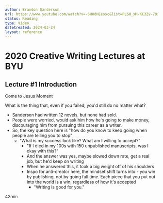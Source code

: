 ```yaml
---
author: Brandon Sanderson
url: https://www.youtube.com/watch?v=-6HOdHEeosc&list=PLSH_xM-KC3Zv-79sVZTTj-YA6IAqh8qeQ&index=2
status: Reading
type: Video
dateCreated: 2024-03-24
layout: reference
---
```

# 2020 Creative Writing Lectures at BYU

## Lecture #1 Introduction
Come to Jesus Moment

What is the thing that, even if you failed, you'd still do no matter what?
- Sanderson had written 12 novels, but none had sold. 
- People were worried, would ask him how he's going to make money, discouraging him from pursuing this career as a writer.
- So, the key question here is "how do you know to keep going when people are telling you to stop"
	- "What is my success look like? What am I willing to accept?"
		- "If I died in my 100s with 150 unpublished manuscripts, was I okay with this?"
		- And the answer was yes, maybe slowed down rate,  get a real job, but he'd keep on writing
		- When he answered this, it took a big weight off of his shoulders
		- Inspo for anti-creator here, the mindset shift turns into - you win by publishing, not by going full time. Each piece that you put out into the world is a win, regardless of how it's accepted
			- "Writing is good for you."


42min
